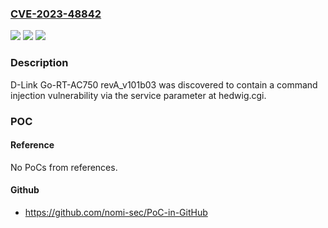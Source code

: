 ### [CVE-2023-48842](https://cve.mitre.org/cgi-bin/cvename.cgi?name=CVE-2023-48842)
![](https://img.shields.io/static/v1?label=Product&message=n%2Fa&color=blue)
![](https://img.shields.io/static/v1?label=Version&message=n%2Fa&color=blue)
![](https://img.shields.io/static/v1?label=Vulnerability&message=n%2Fa&color=brighgreen)

### Description

D-Link Go-RT-AC750 revA_v101b03 was discovered to contain a command injection vulnerability via the service parameter at hedwig.cgi.

### POC

#### Reference
No PoCs from references.

#### Github
- https://github.com/nomi-sec/PoC-in-GitHub

